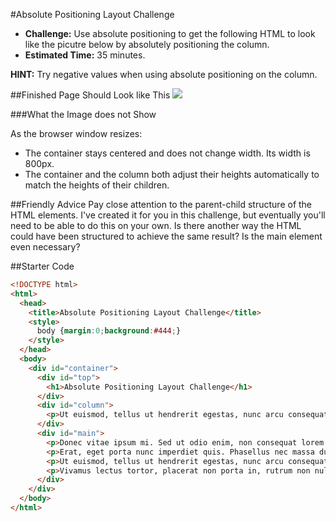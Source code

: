 #Absolute Positioning Layout Challenge

* **Challenge:** Use absolute positioning to get the following HTML to look like the picutre below by absolutely positioning the column.
* **Estimated Time:** 35 minutes.

**HINT:** Try negative values when using absolute positioning on the column.

##Finished Page Should Look like This
![](http://christensenacademy.org/modules/css-layouts/challenges/absolute-positioning-layout-challenge.png)

###What the Image does not Show

As the browser window resizes:

* The container stays centered and does not change width. Its width is 800px.
* The container and the column both adjust their heights automatically to match the heights of their children.

##Friendly Advice
Pay close attention to the parent-child structure of the HTML elements. I've created it for you in this challenge, but eventually you'll need to be able to do this on your own. Is there another way the HTML could have been structured to achieve the same result? Is the main element even necessary?

##Starter Code

```html
<!DOCTYPE html>
<html>
  <head>
    <title>Absolute Positioning Layout Challenge</title>
    <style>
      body {margin:0;background:#444;}
    </style>
  </head>
  <body>
    <div id="container">
      <div id="top">
        <h1>Absolute Positioning Layout Challenge</h1>
      </div>
      <div id="column">
        <p>Ut euismod, tellus ut hendrerit egestas, nunc arcu consequat sem, vel ultricies libero est quis lectus. Morbi laoreet lorem id orci consectetur scelerisque. Curabitur feugiat, sem sit amet fermentum iaculis, enim turpis malesuada risus, in dictum purus ligula eget nulla. Morbi at tempus felis. Phasellus non ipsum eget lacus tristique fermentum. Duis sapien sapien, commodo at vehicula quis, condimentum vel lectus. Quisque ullamcorper laoreet cursus. Pellentesque mauris ante, auctor nec euismod a, imperdiet et nulla. Morbi a laoreet odio. Quisque vel mauris mi.</p>
      </div>
      <div id="main">
        <p>Donec vitae ipsum mi. Sed ut odio enim, non consequat lorem. Aenean nibh arcu, luctus a luctus volutpat, porttitor vitae ligula. Proin gravida eros ut sapien eleifend ullamcorper semper quam iaculis. Duis et sapien tellus. Cum sociis natoque penatibus et magnis dis parturient montes, nascetur ridiculus mus. Donec vel sodales arcu. Vestibulum ante ipsum primis in faucibus orci luctus et ultrices posuere cubilia Curae.</p>
        <p>Erat, eget porta nunc imperdiet quis. Phasellus nec massa dui, quis venenatis elit. Nullam non suscipit nisi. Maecenas varius consectetur nisl, non consequat tellus sollicitudin sed. Curabitur imperdiet egestas semper. Phasellus tempus dapibus mi, vitae interdum quam consequat quis. Pellentesque habitant morbi tristique senectus et netus et malesuada fames ac turpis egestas. Class aptent taciti sociosqu ad litora torquent per conubia nostra, per inceptos himenaeos. Curabitur imperdiet leo sed velit consequat id dictum tellus hendrerit. Aliquam bibendum dictum lectus, eget egestas odio sodales consectetur. Aliquam erat volutpat. Cras eu lectus justo, vitae mollis leo. In hac habitasse platea dictumst. Vivamus egestas sagittis neque euismod ultricies.</p>
        <p>Ut euismod, tellus ut hendrerit egestas, nunc arcu consequat sem, vel ultricies libero est quis lectus. Morbi laoreet lorem id orci consectetur scelerisque. Curabitur feugiat, sem sit amet fermentum iaculis, enim turpis malesuada risus, in dictum purus ligula eget nulla. Morbi at tempus felis. Phasellus non ipsum eget lacus tristique fermentum. Duis sapien sapien, commodo at vehicula quis, condimentum vel lectus. Quisque ullamcorper laoreet cursus. Pellentesque mauris ante, auctor nec euismod a, imperdiet et nulla. Morbi a laoreet odio. Quisque vel mauris mi.</p>
        <p>Vivamus lectus tortor, placerat non porta in, rutrum non nulla. Nunc auctor faucibus porttitor. Curabitur vel elit nec ligula porttitor eleifend. Vestibulum et ligula semper nibh viverra scelerisque eu et enim. Suspendisse potenti. In hac habitasse platea dictumst.</p>
      </div>
    </div>
  </body>
</html>
```
